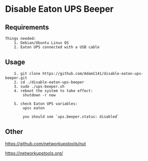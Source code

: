 # Disable Eaton UPS Beeper
## Requirements

    
```notes
Things needed:
    1. Debian/Ubuntu Linux OS
    2. Eaton UPS connected with a USB cable
``` 
## Usage

```notes
    1. git clone https://github.com/Adam1141/disable-eaton-ups-beeper.git
    2. cd ./disable-eaton-ups-beeper
    3. sudo ./ups-beeper.sh
    4. reboot the system to take effect:
        shutdown -r now
    
    5. check Eaton UPS variables:
        upsc eaton
        
        you should see `ups.beeper.status: disabled`

```


## Other

https://github.com/networkupstools/nut

https://networkupstools.org/
